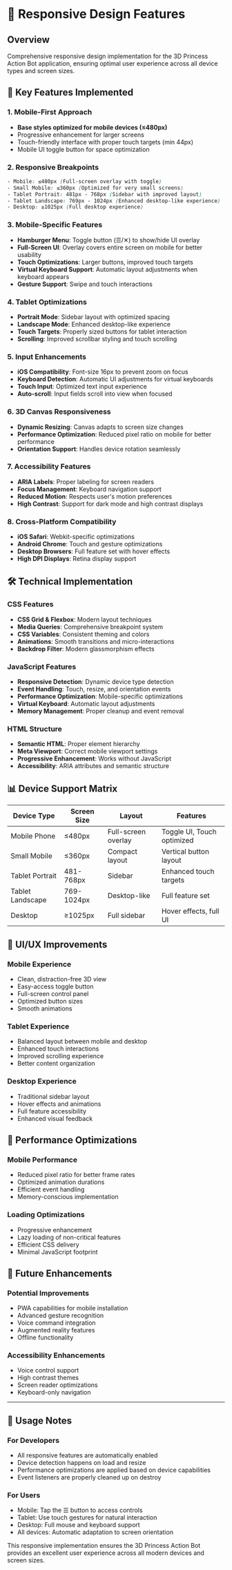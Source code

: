 # 📱 Responsive Design Features

## Overview
Comprehensive responsive design implementation for the 3D Princess Action Bot application, ensuring optimal user experience across all device types and screen sizes.

## 🎯 Key Features Implemented

### 1. Mobile-First Approach
- **Base styles optimized for mobile devices (≤480px)**
- Progressive enhancement for larger screens
- Touch-friendly interface with proper touch targets (min 44px)
- Mobile UI toggle button for space optimization

### 2. Responsive Breakpoints
```css
- Mobile: ≤480px (Full-screen overlay with toggle)
- Small Mobile: ≤360px (Optimized for very small screens)
- Tablet Portrait: 481px - 768px (Sidebar with improved layout)
- Tablet Landscape: 769px - 1024px (Enhanced desktop-like experience)
- Desktop: ≥1025px (Full desktop experience)
```

### 3. Mobile-Specific Features
- **Hamburger Menu**: Toggle button (☰/✕) to show/hide UI overlay
- **Full-Screen UI**: Overlay covers entire screen on mobile for better usability
- **Touch Optimizations**: Larger buttons, improved touch targets
- **Virtual Keyboard Support**: Automatic layout adjustments when keyboard appears
- **Gesture Support**: Swipe and touch interactions

### 4. Tablet Optimizations
- **Portrait Mode**: Sidebar layout with optimized spacing
- **Landscape Mode**: Enhanced desktop-like experience
- **Touch Targets**: Properly sized buttons for tablet interaction
- **Scrolling**: Improved scrollbar styling and touch scrolling

### 5. Input Enhancements
- **iOS Compatibility**: Font-size 16px to prevent zoom on focus
- **Keyboard Detection**: Automatic UI adjustments for virtual keyboards
- **Touch Input**: Optimized text input experience
- **Auto-scroll**: Input fields scroll into view when focused

### 6. 3D Canvas Responsiveness
- **Dynamic Resizing**: Canvas adapts to screen size changes
- **Performance Optimization**: Reduced pixel ratio on mobile for better performance
- **Orientation Support**: Handles device rotation seamlessly

### 7. Accessibility Features
- **ARIA Labels**: Proper labeling for screen readers
- **Focus Management**: Keyboard navigation support
- **Reduced Motion**: Respects user's motion preferences
- **High Contrast**: Support for dark mode and high contrast displays

### 8. Cross-Platform Compatibility
- **iOS Safari**: Webkit-specific optimizations
- **Android Chrome**: Touch and gesture optimizations
- **Desktop Browsers**: Full feature set with hover effects
- **High DPI Displays**: Retina display support

## 🛠️ Technical Implementation

### CSS Features
- **CSS Grid & Flexbox**: Modern layout techniques
- **Media Queries**: Comprehensive breakpoint system
- **CSS Variables**: Consistent theming and colors
- **Animations**: Smooth transitions and micro-interactions
- **Backdrop Filter**: Modern glassmorphism effects

### JavaScript Features
- **Responsive Detection**: Dynamic device type detection
- **Event Handling**: Touch, resize, and orientation events
- **Performance Optimization**: Mobile-specific optimizations
- **Virtual Keyboard**: Automatic layout adjustments
- **Memory Management**: Proper cleanup and event removal

### HTML Structure
- **Semantic HTML**: Proper element hierarchy
- **Meta Viewport**: Correct mobile viewport settings
- **Progressive Enhancement**: Works without JavaScript
- **Accessibility**: ARIA attributes and semantic structure

## 📊 Device Support Matrix

| Device Type | Screen Size | Layout | Features |
|-------------|-------------|---------|----------|
| Mobile Phone | ≤480px | Full-screen overlay | Toggle UI, Touch optimized |
| Small Mobile | ≤360px | Compact layout | Vertical button layout |
| Tablet Portrait | 481-768px | Sidebar | Enhanced touch targets |
| Tablet Landscape | 769-1024px | Desktop-like | Full feature set |
| Desktop | ≥1025px | Full sidebar | Hover effects, full UI |

## 🎨 UI/UX Improvements

### Mobile Experience
- Clean, distraction-free 3D view
- Easy-access toggle button
- Full-screen control panel
- Optimized button sizes
- Smooth animations

### Tablet Experience
- Balanced layout between mobile and desktop
- Enhanced touch interactions
- Improved scrolling experience
- Better content organization

### Desktop Experience
- Traditional sidebar layout
- Hover effects and animations
- Full feature accessibility
- Enhanced visual feedback

## 🔧 Performance Optimizations

### Mobile Performance
- Reduced pixel ratio for better frame rates
- Optimized animation durations
- Efficient event handling
- Memory-conscious implementation

### Loading Optimizations
- Progressive enhancement
- Lazy loading of non-critical features
- Efficient CSS delivery
- Minimal JavaScript footprint

## 🚀 Future Enhancements

### Potential Improvements
- PWA capabilities for mobile installation
- Advanced gesture recognition
- Voice command integration
- Augmented reality features
- Offline functionality

### Accessibility Enhancements
- Voice control support
- High contrast themes
- Screen reader optimizations
- Keyboard-only navigation

---

## 📝 Usage Notes

### For Developers
- All responsive features are automatically enabled
- Device detection happens on load and resize
- Performance optimizations are applied based on device capabilities
- Event listeners are properly cleaned up on destroy

### For Users
- Mobile: Tap the ☰ button to access controls
- Tablet: Use touch gestures for natural interaction
- Desktop: Full mouse and keyboard support
- All devices: Automatic adaptation to screen orientation

This responsive implementation ensures the 3D Princess Action Bot provides an excellent user experience across all modern devices and screen sizes.
